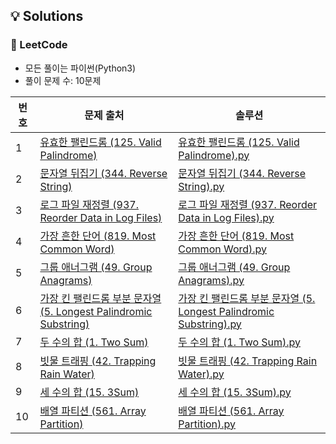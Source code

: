 ## 💡 Solutions

### 🌱 LeetCode
+ 모든 풀이는 파이썬(Python3)
+ 풀이 문제 수: 10문제

| 번호  | 문제 출처                                                                            | 솔루션                                                                                                                                                    |
|-----|----------------------------------------------------------------------------------|--------------------------------------------------------------------------------------------------------------------------------------------------------|
| 1   | [유효한 팰린드롬 (125. Valid Palindrome)](https://leetcode.com/problems/valid-palindrome/)       | [유효한 팰린드롬 (125. Valid Palindrome).py](https://github.com/injae97/Algorithm/blob/master/LeetCode/125_Valid-Palindrome.py)                               |
| 2   | [문자열 뒤집기 (344. Reverse String)](https://leetcode.com/problems/reverse-string/)       | [문자열 뒤집기 (344. Reverse String).py](https://github.com/injae97/Algorithm/blob/master/LeetCode/344_Reverse-String.py)                                    |
| 3   | [로그 파일 재정렬 (937. Reorder Data in Log Files)](https://leetcode.com/problems/reorder-data-in-log-files/)        | [로그 파일 재정렬 (937. Reorder Data in Log Files).py](https://github.com/injae97/Algorithm/blob/master/LeetCode/937_Reorder-Log-Files.py)                    |
| 4   | [가장 흔한 단어 (819. Most Common Word)](https://leetcode.com/problems/most-common-word/)        | [가장 흔한 단어 (819. Most Common Word).py](https://github.com/injae97/Algorithm/blob/master/LeetCode/819_Most-Common-Word.py)                               |
| 5   | [그룹 애너그램 (49. Group Anagrams)](https://leetcode.com/problems/group-anagrams/)      | [그룹 애너그램 (49. Group Anagrams).py](https://github.com/injae97/Algorithm/blob/master/LeetCode/49_group-anagrams.py)                                      |
| 6   | [가장 킨 팰린드롬 부분 문자열 (5. Longest Palindromic Substring)](https://leetcode.com/problems/longest-palindromic-substring/)      | [가장 킨 팰린드롬 부분 문자열 (5. Longest Palindromic Substring).py](https://github.com/injae97/Algorithm/blob/master/LeetCode/5_Longest-Palindromic-Substring.py) |
| 7   | [두 수의 합 (1. Two Sum)](https://leetcode.com/problems/two-sum/) | [두 수의 합 (1. Two Sum).py](https://github.com/injae97/Algorithm/blob/master/LeetCode/1_Two-Sum.py)                                                       |
| 8   | [빗물 트래핑 (42. Trapping Rain Water)](https://leetcode.com/problems/trapping-rain-water/)         | [빗물 트래핑 (42. Trapping Rain Water).py](https://github.com/injae97/Algorithm/blob/master/LeetCode/42_Trapping-Rain-Water.py)                             |
| 9   | [세 수의 합 (15. 3Sum)](https://leetcode.com/problems/3sum/) | [세 수의 합 (15. 3Sum).py](https://github.com/injae97/Algorithm/blob/master/LeetCode/15_3Sum.py)                                                           |
| 10  | [배열 파티션 (561. Array Partition)](https://leetcode.com/problems/array-partition/)          | [배열 파티션 (561. Array Partition).py](https://github.com/injae97/Algorithm/blob/master/LeetCode/561_Array-Partition.py)                                   |

